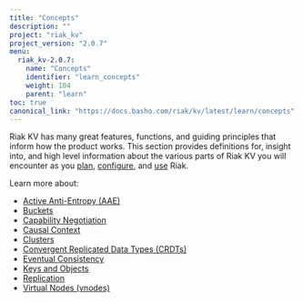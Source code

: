 ```yaml
---
title: "Concepts"
description: ""
project: "riak_kv"
project_version: "2.0.7"
menu:
  riak_kv-2.0.7:
    name: "Concepts"
    identifier: "learn_concepts"
    weight: 104
    parent: "learn"
toc: true
canonical_link: "https://docs.basho.com/riak/kv/latest/learn/concepts"
---
```


[concept aae]: /riak/kv/2.0.7/learn/concepts/active-anti-entropy
[concept buckets]: /riak/kv/2.0.7/learn/concepts/buckets
[concept cap neg]: /riak/kv/2.0.7/learn/concepts/capability-negotiation
[concept causal context]: /riak/kv/2.0.7/learn/concepts/causal-context
[concept clusters]: /riak/kv/2.0.7/learn/concepts/clusters
[concept crdts]: /riak/kv/2.0.7/learn/concepts/crdts
[concept eventual consistency]: /riak/kv/2.0.7/learn/concepts/eventual-consistency
[concept keys objects]: /riak/kv/2.0.7/learn/concepts/keys-and-objects
[concept replication]: /riak/kv/2.0.7/learn/concepts/replication
[concept strong consistency]: /riak/kv/2.0.7/using/reference/strong-consistency
[concept vnodes]: /riak/kv/2.0.7/learn/concepts/vnodes
[config index]: /riak/kv/2.0.7/configuring
[plan index]: /riak/kv/2.0.7/setup/planning
[use index]: /riak/kv/2.0.7/using/


Riak KV has many great features, functions, and guiding principles that inform how the product works. This section provides definitions for, insight into, and high level information about the various parts of Riak KV you will encounter as you [plan][plan index], [configure][config index], and [use][use index] Riak.  

Learn more about:

* [Active Anti-Entropy (AAE)][concept aae]
* [Buckets][concept buckets]
* [Capability Negotiation][concept cap neg]
* [Causal Context][concept causal context]
* [Clusters][concept clusters]
* [Convergent Replicated Data Types (CRDTs)][concept crdts]
* [Eventual Consistency][concept eventual consistency]
* [Keys and Objects][concept keys objects]
* [Replication][concept replication]
* [Virtual Nodes (vnodes)][concept vnodes]
